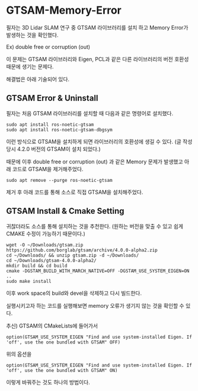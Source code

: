 # GTSAM-Memory-Error

필자는 3D Lidar SLAM 연구 중 GTSAM 라이브러리를 설치 하고 Memory Error가 발생하는 것을 확인했다.

Ex) double free or corruption (out)

이 문제는 GTSAM 라이브러리와 Eigen, PCL과 같은 다른 라이브러리의 버전 호환성 때문에 생기는 문제다.

해결법은 아래 기술되어 있다.


## GTSAM Error & Uninstall

필자는 처음 GTSAM 라이브러리를 설치할 때 다음과 같은 명령어로 설치했다.

    sudo apt install ros-noetic-gtsam
    sudo apt install ros-noetic-gtsam-dbgsym

이런 방식으로 GTSAM을 설치하게 되면 라이브러리의 호환성에 생길 수 있다. (글 작성 당시 4.2.0 버전의 GTSAM이 설치 되었다.)

때문에 이후 double free or corruption (out) 과 같은 Memory 문제가 발생했고 아래 코드로 GTSAM을 제거해주었다.

    sudo apt remove --purge ros-noetic-gtsam

제거 후 아래 코드를 통해 소스로 직접 GTSAM을 설치해주었다.

## GTSAM Install & Cmake Setting

귀찮더라도 소스를 통해 설치하는 것을 추천한다. (원하는 버전을 맞출 수 있고 쉽게 CMAKE 수정이 가능하기 때문이다.)

    wget -O ~/Downloads/gtsam.zip https://github.com/borglab/gtsam/archive/4.0.0-alpha2.zip
    cd ~/Downloads/ && unzip gtsam.zip -d ~/Downloads/
    cd ~/Downloads/gtsam-4.0.0-alpha2/
    mkdir build && cd build
    cmake -DGSTAM_BUILD_WITH_MARCH_NATIVE=OFF -DGSTAM_USE_SYSTEM_EIGEN=ON ..
    sudo make install

이후 work space의 build와 devel을 삭제하고 다시 빌드한다.

실행시키고자 하는 코드를 실행해보면 memory 오류가 생기지 않는 것을 확인할 수 있다.

추신) GTSAM의 CMakeLists에 들어가서

    option(GTSAM_USE_SYSTEM_EIGEN "Find and use system-installed Eigen. If 'off', use the one bundled with GTSAM" OFF)

위의 옵션을

    option(GTSAM_USE_SYSTEM_EIGEN "Find and use system-installed Eigen. If 'off', use the one bundled with GTSAM" ON)

이렇게 바꿔주는 것도 하나의 방법이다.


    




